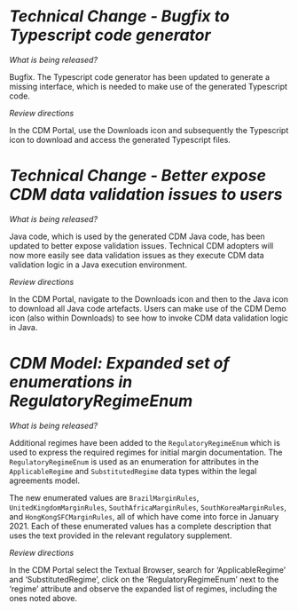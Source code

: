 # *Technical Change - Bugfix to Typescript code generator*

_What is being released?_

Bugfix. The Typescript code generator has been updated to generate a missing interface, which is needed to make use of the generated Typescript code.

_Review directions_

In the CDM Portal, use the Downloads icon and subsequently the Typescript icon to download and access the generated Typescript files.

# *Technical Change - Better expose CDM data validation issues to users*

_What is being released?_

Java code, which is used by the generated CDM Java code, has been updated to better expose validation issues. Technical CDM adopters will now more easily see data validation issues as they execute CDM data validation logic in a Java execution environment.

_Review directions_

In the CDM Portal, navigate to the Downloads icon and then to the Java icon to download all Java code artefacts. Users can make use of the CDM Demo icon (also within Downloads) to see how to invoke CDM data validation logic in Java.

# *CDM Model: Expanded set of enumerations in RegulatoryRegimeEnum*
_What is being released?_ 

Additional regimes have been added to the `RegulatoryRegimeEnum` which is used to express the required regimes for initial margin documentation. The `RegulatoryRegimeEnum` is used as an enumeration for attributes in the `ApplicableRegime` and `SubstitutedRegime` data types within the legal agreements model.  

The new enumerated values are `BrazilMarginRules`, `UnitedKingdomMarginRules`, `SouthAfricaMarginRules`, `SouthKoreaMarginRules`, and `HongKongSFCMarginRules`, all of which have come into force in January 2021.  Each of these enumerated values has a complete description that uses the text provided in the relevant regulatory supplement.

_Review directions_

In the CDM Portal select the Textual Browser, search for ‘ApplicableRegime’ and ‘SubstitutedRegime’, click on the ‘RegulatoryRegimeEnum’ next to the ‘regime’ attribute and observe the expanded list of regimes, including the ones noted above.

